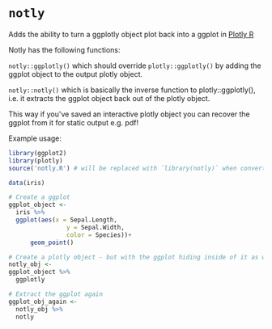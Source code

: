 # `notly`
Adds the ability to turn a ggplotly object plot back into a ggplot in [Plotly R](https://github.com/plotly/plotly.R)

Notly has the following functions:

`notly::ggplotly()` which should override `plotly::ggplotly()` by adding the ggplot object to the output plotly object.

`notly::notly()` which is basically the inverse function to plotly::ggplotly(), i.e. it extracts the ggplot object back out of the plotly object.

This way if you've saved an interactive plotly object you can recover the ggplot from it for static output e.g. pdf!


Example usage:
```r
library(ggplot2)
library(plotly)
source('notly.R') # will be replaced with `library(notly)` when converted to a package

data(iris)

# Create a ggplot
ggplot_object <-
  iris %>%
  ggplot(aes(x = Sepal.Length,
                y = Sepal.Width,
                color = Species))+
      geom_point()

# Create a plotly object - but with the ggplot hiding inside of it as well
notly_obj <-
ggplot_object %>%
  ggplotly

# Extract the ggplot again
ggplot_obj_again <-
  notly_obj %>%
  notly
```
